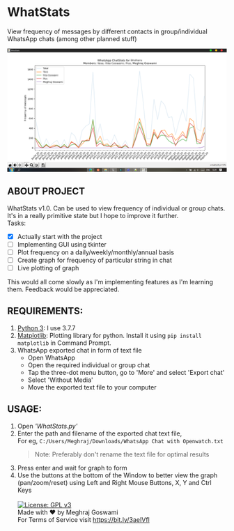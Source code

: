 # WhatStats
View frequency of messages by different contacts in group/individual WhatsApp chats (among other planned stuff)

![WhatStats Demo](/demo.png)

## ABOUT PROJECT
WhatStats v1.0. Can be used to view frequency of individual or group chats. It's in a really primitive state but I hope to improve it further. 
<br>Tasks:<br>
- [x] Actually start with the project
- [ ] Implementing GUI using tkinter
- [ ] Plot frequency on a daily/weekly/monthly/annual basis
- [ ] Create graph for frequency of particular string in chat
- [ ] Live plotting of graph

This would all come slowly as I'm implementing features as I'm learning them. Feedback would be appreciated.

## REQUIREMENTS:
1. [Python 3](https://www.python.org/downloads/): I use 3.7.7
2. [Matplotlib](https://matplotlib.org/): Plotting library for python. Install it using ```pip install matplotlib``` in Command Prompt.
3. WhatsApp exported chat in form of text file<br>
    - Open WhatsApp<br>
    - Open the required individual or group chat<br>
    - Tap the three-dot menu button, go to 'More' and select 'Export chat'<br>
    - Select 'Without Media'<br>
    - Move the exported text file to your computer<br>

## USAGE:
1. Open *'WhatStats.py'*
2. Enter the path and filename of the exported chat text file,<br>
  For eg, ```C:/Users/Meghraj/Downloads/WhatsApp Chat with Openwatch.txt```
    > Note: Preferably don't rename the text file for optimal results
3. Press enter and wait for graph to form
4. Use the buttons at the bottom of the Window to better view the graph (pan/zoom/reset) using Left and Right Mouse Buttons, X, Y and Ctrl Keys
\
\
[![License: GPL v3](https://img.shields.io/badge/License-GPLv3-blue.svg)](https://www.gnu.org/licenses/gpl-3.0)<br>
Made with :heart: by Meghraj Goswami<br>
For Terms of Service visit https://bit.ly/3aeIVfl
